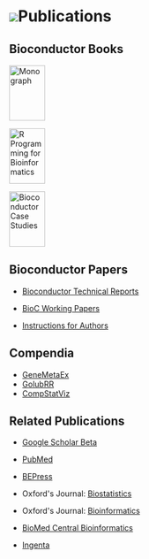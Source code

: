 ![](/images/icons/magnifier.gif)Publications
============================================

Bioconductor Books
------------------

<a
href="/help/books/bioinformatics-and-computational-biology-solutions/"
title="Landmark Bioconductor Book">
<img src="/help/books/bioinformatics-and-computational-biology-solutions/bcbs_small.jpg" height="100"
alt="Monograph" width="65" /></a>

<a
href="/help/books/r-programming-for-bioinformatics/"
title="R Programming for Bioinformatics">
<img
src="/help/books/r-programming-for-bioinformatics/rbioinf-small.jpg"
height="100" alt="R Programming for Bioinformatics" width="65" /></a>

<a href="/help/books/bioconductor-case-studies/"
title="Bioconductor Case Studies">
<img
src="/help/books/bioconductor-case-studies/case-studies-small.jpg"
height="100" alt="Bioconductor Case Studies" width="65" /></a>

Bioconductor Papers
-------------------

* [Bioconductor Technical Reports](tech-reports/)

* [BioC Working Papers](http://www.bepress.com/bioconductor/)

* [Instructions for Authors](http://www.bepress.com/bioconductor/authors.instructions.html)

Compendia
---------

* [GeneMetaEx](compendia/genemetaex/)
* [GolubRR](compendia/golubrr/)
* [CompStatViz](compendia/CompStatViz/)

Related Publications
--------------------
 
* [Google Scholar Beta](http://scholar.google.com/scholar?q=bioconductor&amp;ie=UTF-8&amp;oe=UTF-8&amp;hl=en&amp;btnG=Search)

* [PubMed](http://www.ncbi.nlm.nih.gov/entrez/query.fcgi?CMD=search&amp;DB=pubmed&amp;term=bioconductor)

* [BEPress](http://www.bepress.com/cgi/query.cgi?field_1=full_text&amp;field_2=author&amp;value_1=bioconductor&amp;value_2=&amp;connector_3=and&amp;field_3=ancestor.link&amp;op_3=eq&amp;value_3=http%3A%2F%2F&amp;hidden_3=1&amp;x_force_carryover=&amp;format=cover_page&amp;query=Processing...)

* Oxford's Journal: [Biostatistics](http://biostatistics.oxfordjournals.org/cgi/search?fulltext=bioconductor&amp;x=0&amp;y=0)

* Oxford's Journal: [Bioinformatics](http://bioinformatics.oxfordjournals.org/cgi/search?fulltext=bioconductor&amp;x=0&amp;y=0)

* [BioMed Central Bioinformatics](http://www.biomedcentral.com/search/results.asp?terms=bioconductor&amp;drpPhrase1=and&amp;type=niche_advanced_results&amp;jou_id=1002&amp;Search.x=10)

* [Ingenta](http://www.ingentaconnect.com/search?title=bioconductor&amp;database=1&amp;search.x=0&amp;search.y=0)
